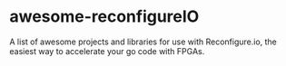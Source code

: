 # awesome-reconfigureIO
A list of awesome projects and libraries for use with Reconfigure.io, the easiest way to accelerate your go code with FPGAs.

